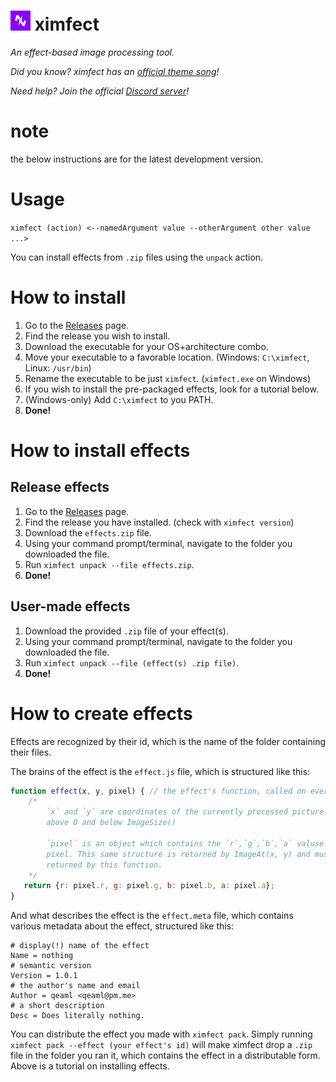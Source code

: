 <h1><img src="img/ximfect.png" alt="ximfect logo" width="32px" height="32px">&nbsp;ximfect</h1>
<i>
An effect-based image processing tool.

Did you know? ximfect has an <a href="https://youtu.be/PGSvlpF07tU">official theme song</a>!

Need help? Join the official <a href="https://discord.gg/AGPZyUE">Discord server</a>!
</i>

# note
the below instructions are for the latest development version.

# Usage
`ximfect (action) <--namedArgument value --otherArgument other value ...>`

You can install effects from `.zip` files using the `unpack` action.

# How to install

1. Go to the [Releases](https://github.com/QeaML/ximfect/releases) page.
2. Find the release you wish to install.
3. Download the executable for your OS+architecture combo.
4. Move your executable to a favorable location. (Windows: `C:\ximfect`, Linux: `/usr/bin`)
5. Rename the executable to be just `ximfect`. (`ximfect.exe` on Windows)
6. If you wish to install the pre-packaged effects, look for a tutorial below.
7. (Windows-only) Add `C:\ximfect` to you PATH.
8. **Done!**

# How to install effects

## Release effects

1. Go to the [Releases](https://github.com/QeaML/ximfect/releases) page.
2. Find the release you have installed. (check with `ximfect version`)
3. Download the `effects.zip` file.
4. Using your command prompt/terminal, navigate to the folder you downloaded the file.
5. Run `ximfect unpack --file effects.zip`.
6. **Done!**

## User-made effects

1. Download the provided `.zip` file of your effect(s).
2. Using your command prompt/terminal, navigate to the folder you downloaded the file.
3. Run `ximfect unpack --file (effect(s) .zip file)`.
4. **Done!**

# How to create effects
Effects are recognized by their id, which is the name of the folder containing their files.

The brains of the effect is the `effect.js` file, which is structured like this:
```js
function effect(x, y, pixel) { // the effect's function, called on every pixel.
    /*
        `x` and `y` are coordinates of the currently processed picture. always 
        above 0 and below ImageSize()

        `pixel` is an object which contains the `r`,`g`,`b`,`a` valuse of the 
        pixel. This same structure is returned by ImageAt(x, y) and must be 
        returned by this function.
    */
   return {r: pixel.r, g: pixel.g, b: pixel.b, a: pixel.a};
}
```

And what describes the effect is the `effect.meta` file, which contains various metadata about the effect, structured like this:
```
# display(!) name of the effect
Name = nothing
# semantic version
Version = 1.0.1
# the author's name and email
Author = qeaml <qeaml@pm.me>
# a short description
Desc = Does literally nothing.
```

You can distribute the effect you made with `ximfect pack`. Simply running `ximfect pack --effect (your effect's id)` will make ximfect drop a `.zip` file in the folder you ran it, which contains the effect in a distributable form. Above is a tutorial on installing effects.
